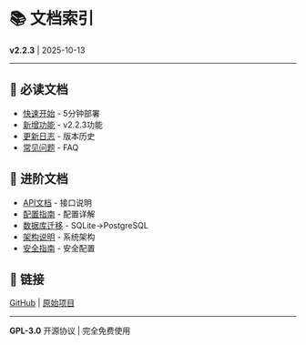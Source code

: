 # 📚 文档索引

**v2.2.3** | 2025-10-13

---

## 📖 必读文档

- [快速开始](QUICK_START.md) - 5分钟部署
- [新增功能](NEW_FEATURES.md) - v2.2.3功能
- [更新日志](CHANGELOG.md) - 版本历史
- [常见问题](FAQ.md) - FAQ

## 🔧 进阶文档

- [API文档](API.md) - 接口说明
- [配置指南](CONFIGURATION.md) - 配置详解
- [数据库迁移](DATABASE_MIGRATION.md) - SQLite→PostgreSQL
- [架构说明](ARCHITECTURE.md) - 系统架构
- [安全指南](SECURITY.md) - 安全配置

## 🔗 链接

[GitHub](https://github.com/ViVi141/chaoxing) | [原始项目](https://github.com/Samueli924/chaoxing)

---

**GPL-3.0** 开源协议 | 完全免费使用
